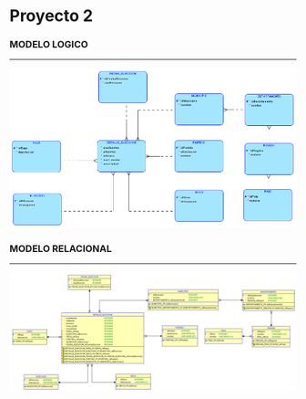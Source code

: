 # Proyecto 2


### MODELO LOGICO
---
<img src="src/ModeloLogico.png">

### MODELO RELACIONAL
---
<img src="src/ModeloRelacional.png">
